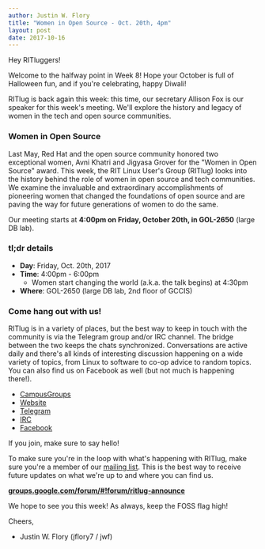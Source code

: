 ```yaml
---
author: Justin W. Flory
title: "Women in Open Source - Oct. 20th, 4pm"
layout: post
date: 2017-10-16
---
```


Hey RITluggers!

Welcome to the halfway point in Week 8! Hope your October is full of Halloween fun, and if you're celebrating, happy Diwali!

RITlug is back again this week: this time, our secretary Allison Fox is our speaker for this week's meeting. We'll explore the history and legacy of women in the tech and open source communities.


### Women in Open Source

Last May, Red Hat and the open source community honored two exceptional women, Avni Khatri and Jigyasa Grover for the "Women in Open Source" award. This week, the RIT Linux User's Group (RITlug) looks into the history behind the role of women in open source and tech communities. We examine the invaluable and extraordinary accomplishments of pioneering women that changed the foundations of open source and are paving the way for future generations of women to do the same.

Our meeting starts at **4:00pm on Friday, October 20th, in GOL-2650** (large DB lab).


### tl;dr details

* **Day**: Friday, Oct. 20th, 2017
* **Time**: 4:00pm - 6:00pm
    * Women start changing the world (a.k.a. the talk begins) at 4:30pm
* **Where**: GOL-2650 (large DB lab, 2nd floor of GCCIS)


### Come hang out with us!

RITlug is in a variety of places, but the best way to keep in touch with the community is via the Telegram group and/or IRC channel. The bridge between the two keeps the chats synchronized. Conversations are active daily and there's all kinds of interesting discussion happening on a wide variety of topics, from Linux to software to co-op advice to random topics. You can also find us on Facebook as well (but not much is happening there!).

* [CampusGroups](https://campusgroups.rit.edu/student_community?club_id=16071 "RITlug on CampusGroups")
* [Website](http://ritlug.com "RIT Linux Users Group website")
* [Telegram](https://t.me/ritlugclub "Join the Telegram group for RITlug")
* [IRC]({{site.social.irc}} "Join the IRC channel for RITlug in a web client")
* [Facebook](https://www.facebook.com/groups/RITLUG/ "RITlug on Facebook - not super active!")

If you join, make sure to say hello!

To make sure you're in the loop with what's happening with RITlug, make sure you're a member of our [mailing list](https://groups.google.com/forum/#!forum/ritlug-announce "RITlug mailing list - Google Groups"). This is the best way to receive future updates on what we're up to and where you can find us.

**[groups.google.com/forum/#!forum/ritlug-announce](https://groups.google.com/forum/#!forum/ritlug-announce "RITlug mailing list - Google Groups")**

We hope to see you this week! As always, keep the FOSS flag high!


Cheers,
- Justin W. Flory (jflory7 / jwf)
